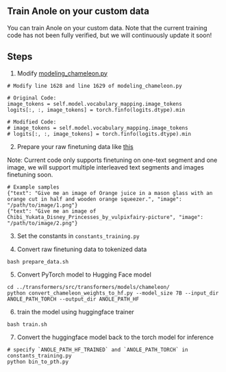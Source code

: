 ## Train Anole on your custom data

You can train Anole on your custom data. Note that the current training code has not been fully verified, but we will continuously update it soon!

## Steps
1. Modify [modeling_chameleon.py](https://github.com/GAIR-NLP/PrivateChameleon/blob/main/transformers/src/transformers/models/chameleon/modeling_chameleon.py)
```
# Modify line 1628 and line 1629 of modeling_chameleon.py

# Original Code:
image_tokens = self.model.vocabulary_mapping.image_tokens
logits[:, :, image_tokens] = torch.finfo(logits.dtype).min

# Modified Code:
# image_tokens = self.model.vocabulary_mapping.image_tokens
# logits[:, :, image_tokens] = torch.finfo(logits.dtype).min
```

2. Prepare your raw finetuning data like [this](https://github.com/GAIR-NLP/PrivateChameleon/blob/main/facilitating_image_generation/dataset_raw.jsonl)

Note: Current code only supports finetuning on one-text segment and one image, we will support multiple interleaved text segments and images finetuning soon.
```
# Example samples
{"text": "Give me an image of Orange juice in a mason glass with an orange cut in half and wooden orange squeezer.", "image": "/path/to/image/1.png"}
{"text": "Give me an image of Chibi_Yukata_Disney_Princesses_by_vulpixfairy-picture", "image": "/path/to/image/2.png"}
```

3. Set the constants in `constants_training.py`

4. Convert raw finetuning data to tokenized data
```
bash prepare_data.sh
```

5. Convert PyTorch model to Hugging Face model
```
cd ../transformers/src/transformers/models/chameleon/
python convert_chameleon_weights_to_hf.py --model_size 7B --input_dir ANOLE_PATH_TORCH --output_dir ANOLE_PATH_HF
```

6. train the model using huggingface trainer
```
bash train.sh
```

7. Convert the huggingface model back to the torch model for inference
```
# specify `ANOLE_PATH_HF_TRAINED` and `ANOLE_PATH_TORCH` in constants_training.py
python bin_to_pth.py
```
